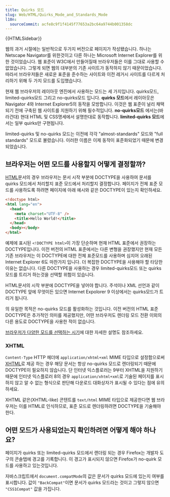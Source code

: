 ```yaml
---
title: Quirks 모드
slug: Web/HTML/Quirks_Mode_and_Standards_Mode
l10n:
  sourceCommit: acfe8c9f1f4145f77653a2bc64a9744b001358dc
---
```


{{HTMLSidebar}}

웹의 과거 시절에는 일반적으로 두가지 버전으로 페이지가 작성됐습니다. 하나는 Netscape Navigator를 위한것이고 다른 하나는 Microsoft Internet Explorer를 위한 것이었습니다. 웹 표준이 W3C에서 만들어질때 브라우저들은 이를 그대로 사용할 수 없었습니다. 그렇게 되면 웹의 대부분의 기존 사이트가 동작하지 않기 때문이었습니다. 따라서 브라우저들은 새로운 표준을 준수하는 사이트와 이전 레거시 사이트를 다르게 처리하기 위해 두 가지 모드를 도입했습니다.

현재 웹 브라우저의 레이아웃 엔진에서 사용하는 모드는 세 가지입니다. quirks모드, limited-quirks모드 그리고 no-quirks모드 입니다. **quirks 모드**에서 레이아웃은 Navigator 4와 Internet Explorer5의 동작을 모방합니다. 이것은 웹 표준이 널리 채택되기 전에 구축된 웹 사이트를 지원하기 위해 필수적입니다. **no-quirks모드** 에서는(바라건대) 현대 HTML 및 CSS명세에서 설명한대로 동작합니다. **limited-quirks 모드**에서는 일부 quirks만 구현됩니다.

limited-quirks 및 no-quirks 모드는 이전에 각각 "almost-standards" 모드와 "full standards" 모드로 불렸습니다. 이러한 이름은 이제 동작이 표준화되었기 때문에 변경되었습니다.

## 브라우저는 어떤 모드를 사용할지 어떻게 결정할까?

[HTML](/ko/docs/HTML)문서의 경우 브라우저는 문서 시작 부분에 DOCTYPE을 사용하여 문서를 quirks 모드에서 처리할지 표준 모드에서 처리할지 결정합니다. 페이지가 전체 표준 모드를 사용하도록 하려면 페이지에 아래 예시와 같은 DOCTYPE이 있는지 확인하세요.

```html
<!doctype html>
<html lang="en">
  <head>
    <meta charset="UTF-8" />
    <title>Hello World!</title>
  </head>
  <body></body>
</html>
```

예제에 표시된 `<!DOCTYPE html>`이 가장 단순하며 현재 HTML 표준에서 권장하는 DOCTYPE입니다. 이전 버전의 HTML 표준에서는 다른 변형을 권장했지만 현재 모든 기존 브라우저는 이 DOCTYPE에 대한 전체 표준모드를 사용하며 심지어 오래된 Internet Explorer 6도 마찬가지 입니다. 더 복잡한 DOCTYPE을 사용해야 할 타당한 이유는 없습니다. 다른 DOCTYPE을 사용하는 경우 limited-quirks모드 또는 quirks 모드를 트리거 하는것을 선택할 위험이 있습니다.

HTML문서의 시작 부분에 DOCTYPE을 넣어야 합니다. 주석이나 XML 선언과 같이 DOCTYPE 앞에 무엇이든 있으면 Internet Expolorer 9 이상에서는 quirks모드가 트리거 됩니다.

<!DOCTYPE html>의 유일한 목적은 no-quirks 모드를 활성화하는 것입니다. 이전 버전의 HTML 표준 DOCTYPE은 추가적인 의미를 제공했지만, 어떤 브라우저도 렌더링 모드 전환 이외의 다른 용도로 DOCTYPE을 사용한 적이 없습니다.

[브라우저가 다양한 모드를 선택하는 시기](http://hsivonen.iki.fi/doctype/)에 대한 자세한 설명도 참조하세요.

### XHTML

`Content-Type` HTTP 헤더에 `application/xhtml+xml` MIME 타입으로 설정함으로써 [XHTML](/ko/docs/XHTML)로 제공 하는 경우 해당 문서는 항상 no-quirks 모드로 렌더링되기 때문에 DOCTYPE이 필요하지 않습니다. 단 인터넷 익스플로러는 9부터 XHTML을 지원하기 때문에 인터넷 익스플로러 8의 경우 `application/xhtml+xml`로 기술된 페이지를 표시하지 않고 알 수 없는 형식으로 판단해 다운로드 대화상자가 표시될 수 있다는 점에 유의하세요.

XHTML 같은(XHTML-like) 콘텐트를 `text/html` MIME 타입으로 제공한다면 웹 브라우저는 이를 HTML로 인식하므로, 표준 모드로 렌더링하려면 DOCTYPE을 기술해야 한다.

## 어떤 모드가 사용되었는지 확인하려면 어떻게 해야 하나요?

페이지가 quirks 또는 limited-quirks 모드에서 랜더링 되는 경우 Firefox는 개발자 도구의 콘솔탭에 경고를 기록합니다. 이 경고가 표시되지 않으면 Firefox가 no-quirk 모드를 사용하고 있는것입니다.

자바스크립트에서 `document.compatMode`의 값은 문서가 quirks 모드에 있는지 여부를 표시합니다. 값이 `"BackCompat"`이면 문서가 quirks 모드라는 것이고 그렇지 않으면 `"CSS1Compat"` 값을 가집니다.
